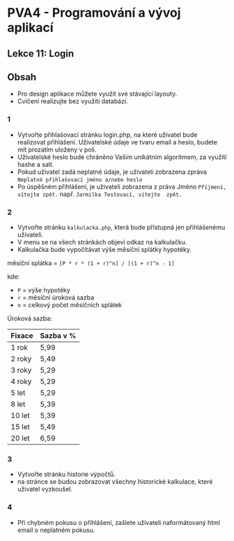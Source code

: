 # PVA4 - Programování a vývoj aplikací
## Lekce 11: Login

## Obsah

- Pro design aplikace můžete využít své stávající layouty.
- Cvičení realizujte bez využití databází.

### 1
- Vytvořte přihlašovací stránku login.php, na které uživatel bude realizovat přihlášení. Uživatelské údaje ve tvaru email a heslo, budete mít prozatím uloženy v poli.
- Uživatelské heslo bude chráněno Vašim uníkátním algoritmem, za využití hashe a salt.
- Pokud uživatel zadá neplatné údaje, je uživateli zobrazena zpráva `Neplatné přihlašovací jméno a/nebo heslo`
- Po úspěšném přihlášení, je uživateli zobrazena z práva Jméno `Příjmení, vítejte zpět.` např. `Jarmilka Testovací, vítejte  zpět.`

### 2
- Vytvořte stránku `kalkulacka.php`, která bude přístupná jen přihlášenému uživateli.
- V menu se na všech stránkách objeví odkaz na kalkulačku.
- Kalkulačka bude vypočítávat výše měsíční splátky hypotéky.


měsíční splátka = `[P * r * (1 + r)^n] / [(1 + r)^n - 1]`

kde:

- `P` = výše hypotéky
- `r` = měsíční úroková sazba
- `n` = celkový počet měsíčních splátek


Úroková sazba:

|Fixace|Sazba v %|
|------|---------|
|1 rok|5,99|
|2 roky|5,49|
|3 roky|5,29|
|4 roky|5,29|
|5 let|5,29|
|8 let|5,39|
|10 let|5,39|
|15 let|5,49|
|20 let|6,59|

### 3
- Vytvořte stránku historie výpočtů.
- na stránce se budou zobrazovat všechny historické kalkulace, které uživatel vyzkoušel.

### 4
- Při chybném pokusu o přihlášení, zašlete uživateli naformátovaný html email o neplatném pokusu.
